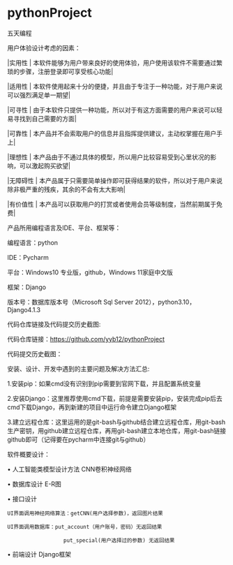 # pythonProject
五天编程

用户体验设计考虑的因素：

|实用性 | 本软件能够为用户带来良好的使用体验，用户使用该软件不需要通过繁琐的步骤，注册登录即可享受核心功能|

|适用性 | 本软件使用起来十分的便捷，并且由于专注于一种功能，对于用户来说可以强烈满足单一期望|

|可寻性 | 由于本软件只提供一种功能，所以对于有这方面需要的用户来说可以轻易寻找到自己需要的方面|

|可靠性 | 本产品并不会索取用户的信息并且指挥提供建议，主动权掌握在用户手上|

|理想性 | 本产品由于不通过具体的模型，所以用户比较容易受到心里状况的影响，可以激起购买欲望|

|无障碍性 | 本产品属于只需要简单操作即可获得结果的软件，所以对于用户来说除非极严重的残疾，其余的不会有太大影响|

|有价值性 | 本产品可以获取用户的打赏或者使用会员等级制度，当然前期属于免费|



产品所用编程语言及IDE、平台、框架等：

编程语言：python

IDE：Pycharm 

平台：Windows10 专业版，github，Windows 11家庭中文版

框架：Django

版本号：数据库版本号（Microsoft Sql Server 2012），python3.10，Django4.1.3



代码仓库链接及代码提交历史截图:

代码仓库链接：https://github.com/yyb12/pythonProject

代码提交历史截图：

 

安装、设计、开发中遇到的主要问题及解决方法汇总:

1.安装pip：如果cmd没有识别到pip需要到官网下载，并且配置系统变量

2.安装Django：这里推荐使用cmd下载，前提是需要安装pip，安装完成pip后去cmd下载Django，再到新建的项目中运行命令建立Django框架

3.建立远程仓库：这里运用的是git-bash与github结合建立远程仓库，用git-bash生产密钥，用github建立远程仓库，再用git-bash建立本地仓库，用git-bash链接github即可（记得要在pycharm中连接git与github）

软件概要设计：

•	 人工智能类模型设计方法  CNN卷积神经网络

•	数据库设计  E-R图

•	接口设计

    UI界面调用神经网络算法：getCNN(用户选择参数)，返回图片结果
    
    UI界面调用数据库：put_account（用户账号，密码）无返回结果
    
                      put_special(用户选择过的参数) 无返回结果
                      
•	前端设计 Django框架
